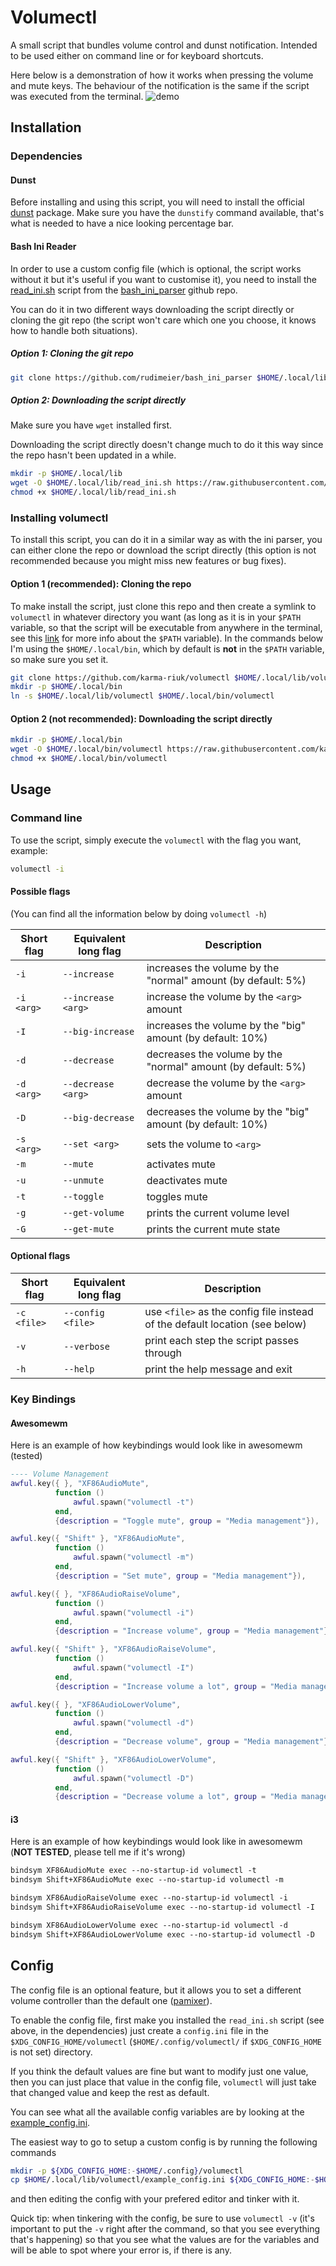 # Volumectl
A small script that bundles volume control and dunst notification. Intended to be used either on command line or for keyboard shortcuts.

Here below is a demonstration of how it works when pressing the volume and mute
keys. The behaviour of the notification is the same if the script was executed
from the terminal.
![demo](./volumectl_demo.gif)

## Installation

### Dependencies

#### Dunst
Before installing and using this script, you will need to install the official 
[dunst](https://wiki.archlinux.org/title/Dunst) package.
Make sure you have the `dunstify` command available, that's what is needed to
have a nice looking percentage bar.

#### Bash Ini Reader

In order to use a custom config file (which is optional, the script works
without it but it's useful if you want to customise it), you need to install the
[read_ini.sh](https://raw.githubusercontent.com/rudimeier/bash_ini_parser/master/read_ini.sh)
script from the [bash_ini_parser](https://github.com/rudimeier/bash_ini_parser)
github repo.

You can do it in two different ways downloading the script directly or cloning
the git repo (the script won't care which one you choose, it knows how to handle
both situations).

##### Option 1: Cloning the git repo
```bash
git clone https://github.com/rudimeier/bash_ini_parser $HOME/.local/lib/bash_ini_parser
```

##### Option 2: Downloading the script directly
Make sure you have `wget` installed first. 

Downloading the script directly doesn't change much to do it this way since the
repo hasn't been updated in a while.

```bash
mkdir -p $HOME/.local/lib
wget -O $HOME/.local/lib/read_ini.sh https://raw.githubusercontent.com/rudimeier/bash_ini_parser/master/read_ini.sh
chmod +x $HOME/.local/lib/read_ini.sh
```


### Installing volumectl
To install this script, you can do it in a similar way as with the ini parser, you
can either clone the repo or download the script directly (this option is not recommended
because you might miss new features or bug fixes).

#### Option 1 (recommended): Cloning the repo
To make install the script, just clone this repo and then create a symlink to
`volumectl` in whatever directory you want (as long as it is in your `$PATH`
variable, so that the script will be executable from anywhere in the terminal,
see this [link](https://www.tecmint.com/set-path-variable-linux-permanently/)
for more info about the `$PATH` variable). In the commands below I'm using the
`$HOME/.local/bin`, which by default is **not** in the `$PATH` variable, so make
sure you set it.

```bash
git clone https://github.com/karma-riuk/volumectl $HOME/.local/lib/volumectl
mkdir -p $HOME/.local/bin
ln -s $HOME/.local/lib/volumectl $HOME/.local/bin/volumectl
```

#### Option 2 (not recommended): Downloading the script directly

```bash
mkdir -p $HOME/.local/bin
wget -O $HOME/.local/bin/volumectl https://raw.githubusercontent.com/karma-riuk/volumectl/master/volumectl
chmod +x $HOME/.local/bin/volumectl
```


## Usage

### Command line

To use the script, simply execute the `volumectl` with the flag you want,
example:
```bash
volumectl -i
```

#### Possible flags
(You can find all the information below by doing `volumectl -h`)

|Short flag | Equivalent long flag |Description|
|-----|-----|-----|
|`-i` | `--increase` | increases the volume by the "normal" amount (by default: 5%) |
|`-i <arg>` | `--increase <arg>` |  increase the volume by the `<arg>` amount |
|`-I` | `--big-increase` | increases the volume by the "big" amount (by default: 10%) |
|`-d` | `--decrease` | decreases the volume by the "normal" amount (by default: 5%) |
|`-d <arg>` | `--decrease <arg>` |  decrease the volume by the `<arg>` amount |
|`-D` | `--big-decrease` | decreases the volume by the "big" amount (by default: 10%) |
|`-s <arg>` | `--set <arg>` | sets the volume to `<arg>` |
|`-m` | `--mute` | activates mute |
|`-u` | `--unmute` | deactivates mute |
|`-t` | `--toggle` | toggles mute |
|`-g` | `--get-volume` | prints the current volume level |
|`-G` | `--get-mute` | prints the current mute state |


#### Optional flags
|Short flag | Equivalent long flag |Description|
|-----|-----|-----|
|`-c <file>` | `--config <file>` | use `<file>` as the config file instead of the default location (see below) |
|`-v` | `--verbose` | print each step the script passes through |
|`-h` | `--help` | print the help message and exit |

### Key Bindings

#### Awesomewm
Here is an example of how keybindings would look like in awesomewm (tested)

```lua
---- Volume Management
awful.key({ }, "XF86AudioMute",
          function ()
              awful.spawn("volumectl -t")
          end,
          {description = "Toggle mute", group = "Media management"}),

awful.key({ "Shift" }, "XF86AudioMute",
          function ()
              awful.spawn("volumectl -m")
          end,
          {description = "Set mute", group = "Media management"}),

awful.key({ }, "XF86AudioRaiseVolume",
          function ()
              awful.spawn("volumectl -i")
          end,
          {description = "Increase volume", group = "Media management"}),

awful.key({ "Shift" }, "XF86AudioRaiseVolume",
          function ()
              awful.spawn("volumectl -I")
          end,
          {description = "Increase volume a lot", group = "Media management"}),

awful.key({ }, "XF86AudioLowerVolume",
          function ()
              awful.spawn("volumectl -d")
          end,
          {description = "Decrease volume", group = "Media management"}),

awful.key({ "Shift" }, "XF86AudioLowerVolume",
          function ()
              awful.spawn("volumectl -D")
          end,
          {description = "Decrease volume a lot", group = "Media management"}),
```

#### i3

Here is an example of how keybindings would look like in awesomewm (**NOT TESTED**, please tell me if it's wrong)

```i3
bindsym XF86AudioMute exec --no-startup-id volumectl -t
bindsym Shift+XF86AudioMute exec --no-startup-id volumectl -m

bindsym XF86AudioRaiseVolume exec --no-startup-id volumectl -i
bindsym Shift+XF86AudioRaiseVolume exec --no-startup-id volumectl -I

bindsym XF86AudioLowerVolume exec --no-startup-id volumectl -d
bindsym Shift+XF86AudioLowerVolume exec --no-startup-id volumectl -D
```

## Config

The config file is an optional feature, but it allows you to set a different
volume controller than the default one ([pamixer](https://github.com/cdemoulins/pamixer)).

To enable the config file, first make you installed the `read_ini.sh` script
(see above, in the dependencies) just create a `config.ini` file in the
`$XDG_CONFIG_HOME/volumectl` (`$HOME/.config/volumectl/` if `$XDG_CONFIG_HOME`
is not set) directory.

If you think the default values are fine but want to modify just one value,
then you can just place that value in the config file, `volumectl` will just
take that changed value and keep the rest as default.

You can see what all the available config variables are by looking at the
[example_config.ini](./example_config.ini).

The easiest way to go to setup a custom config is by running the following commands
```bash
mkdir -p ${XDG_CONFIG_HOME:-$HOME/.config}/volumectl
cp $HOME/.local/lib/volumectl/example_config.ini ${XDG_CONFIG_HOME:-$HOME/.config}/volumectl/config.ini
```
and then editing the config with your prefered editor and tinker with it.

Quick tip: when tinkering with the config, be sure to use `volumectl -v` (it's
important to put the `-v` right after the command, so that you see everything
that's happening) so that you see what the values are for the variables and
will be able to spot where your error is, if there is any.





